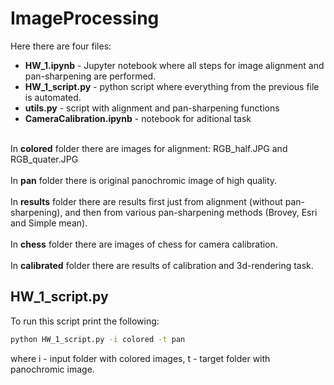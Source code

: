 # ImageProcessing

Here there are four files:
* <b>HW_1.ipynb</b> - Jupyter notebook where all steps for image alignment and pan-sharpening are performed.
* <b>HW_1_script.py</b> - python script where everything from the previous file is automated.
* <b>utils.py</b> - script with alignment and pan-sharpening functions
* <b>CameraCalibration.ipynb</b> - notebook for aditional task

<br>In <b>colored</b> folder there are images for alignment: RGB_half.JPG and RGB_quater.JPG</br>
<br>In <b>pan</b> folder there is original panochromic image of high quality.</br>
<br>In <b>results</b> folder there are results first just from alignment (without pan-sharpening), and then from various pan-sharpening methods (Brovey, Esri and Simple mean).</br>
<br>In <b>chess</b> folder there are images of chess for camera calibration.</br>
<br>In <b>calibrated</b> folder there are results of calibration and 3d-rendering task.</br>

## HW_1_script.py

To run this script print the following:

```bash
python HW_1_script.py -i colored -t pan
```
where i - input folder with colored images, t - target folder with panochromic image.
